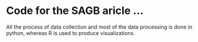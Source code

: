 # Code for the SAGB aricle ...
All the process of data collection and most of the data processing is done in python, whereas R is used to produce visualizations.